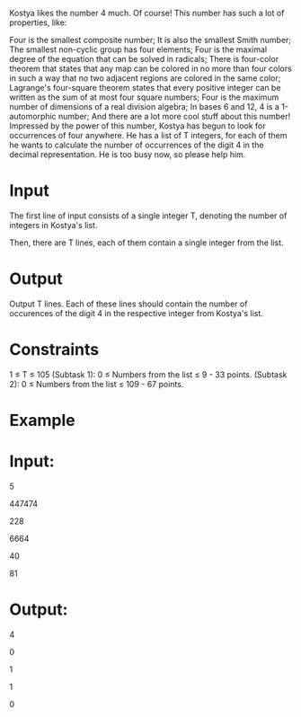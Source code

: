 Kostya likes the number 4 much. Of course! This number has such a lot of properties, like:

Four is the smallest composite number;
It is also the smallest Smith number;
The smallest non-cyclic group has four elements;
Four is the maximal degree of the equation that can be solved in radicals;
There is four-color theorem that states that any map can be colored in no more than four colors in such a way that no two adjacent regions are colored in the same color;
Lagrange's four-square theorem states that every positive integer can be written as the sum of at most four square numbers;
Four is the maximum number of dimensions of a real division algebra;
In bases 6 and 12, 4 is a 1-automorphic number;
And there are a lot more cool stuff about this number!
Impressed by the power of this number, Kostya has begun to look for occurrences of four anywhere. He has a list of T integers, for each of them he wants to calculate the number of occurrences of the digit 4 in the decimal representation. He is too busy now, so please help him.

# Input
The first line of input consists of a single integer T, denoting the number of integers in Kostya's list.

Then, there are T lines, each of them contain a single integer from the list.

# Output
Output T lines. Each of these lines should contain the number of occurences of the digit 4 in the respective integer from Kostya's list.

# Constraints
1 ≤ T ≤ 105
(Subtask 1): 0 ≤ Numbers from the list ≤ 9 - 33 points.
(Subtask 2): 0 ≤ Numbers from the list ≤ 109 - 67 points.

# Example
# Input:

5

447474

228

6664

40

81

# Output:

4

0

1

1

0
